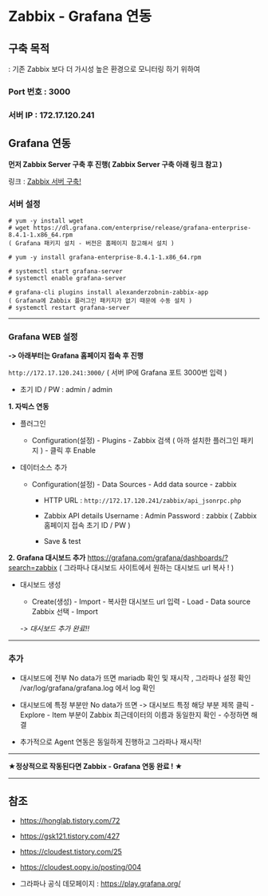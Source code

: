 # Zabbix - Grafana 연동

## 구축 목적
: 기존 Zabbix 보다 더 가시성 높은 환경으로 모니터링 하기 위하여


### Port 번호 : 3000
### 서버 IP : 172.17.120.241


## Grafana 연동

**먼저 Zabbix Server 구축 후 진행( Zabbix Server 구축 아래 링크 참고 )**

링크 : [Zabbix 서버 구축!][link]

[link]: https://github.com/Dawon2/Server-Practice/blob/main/Zabbix%20%EC%84%9C%EB%B2%84/Zabbix%20Server%20%EA%B5%AC%EC%B6%95.md


### 서버 설정
```
# yum -y install wget
# wget https://dl.grafana.com/enterprise/release/grafana-enterprise-8.4.1-1.x86_64.rpm
( Grafana 패키지 설치 - 버전은 홈페이지 참고해서 설치 )

# yum -y install grafana-enterprise-8.4.1-1.x86_64.rpm

# systemctl start grafana-server
# systemctl enable grafana-server

# grafana-cli plugins install alexanderzobnin-zabbix-app
( Grafana에 Zabbix 플러그인 패키지가 없기 때문에 수동 설치 )
# systemctl restart grafana-server

```
***
### Grafana WEB 설정
**-> 아래부터는 Grafana 홈페이지 접속 후 진행**

```http://172.17.120.241:3000/```
( 서버 IP에 Grafana 포트 3000번 입력 )

- 초기 ID / PW
: admin / admin


**1. 자빅스 연동**
- 플러그인
  - Configuration(설정) - Plugins - Zabbix 검색 ( 아까 설치한 플러그인 패키지 ) - 클릭 후 Enable

- 데이터소스 추가
  - Configuration(설정) - Data Sources - Add data source - zabbix
    - HTTP
      URL : ```http://172.17.120.241/zabbix/api_jsonrpc.php```

    - Zabbix API details
      Username : Admin
      Password : zabbix
      ( Zabbix 홈페이지 접속 초기 ID / PW )
    - Save & test

**2. Grafana 대시보드 추가**
https://grafana.com/grafana/dashboards/?search=zabbix
( 그라파나 대시보드 사이트에서 원하는 대시보드 url 복사 ! )

- 대시보드 생성
  - Create(생성) - Import - 복사한 대시보드 url 입력 - Load - Data source Zabbix 선택 - Import

  *-> 대시보드 추가 완료!!*
***
### 추가
- 대시보드에 전부 No data가 뜨면 mariadb 확인 및 재시작 , 그라파나 설정 확인
  /var/log/grafana/grafana.log 에서 log 확인

- 대시보드에 특정 부분만 No data가 뜨면
  -> 대시보드 특정 해당 부분 제목 클릭 - Explore - Item 부분이 Zabbix 최근데이터의 이름과 동일한지 확인 - 수정하면 해결

- 추가적으로 Agent 연동은 동일하게 진행하고 그라파나 재시작!

***
**★정상적으로 작동된다면 Zabbix - Grafana 연동 완료 ! ★**
***

## 참조
- https://honglab.tistory.com/72
- https://gsk121.tistory.com/427
- https://cloudest.tistory.com/25
- https://cloudest.oopy.io/posting/004

- 그라파나 공식 데모페이지 : https://play.grafana.org/
